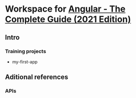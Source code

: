 # Workspace for [Angular - The Complete Guide (2021 Edition)](https://www.udemy.com/course/the-complete-guide-to-angular-2)

## Intro

### Training projects

* my-first-app

## Aditional references

### APIs
